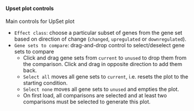 #### Upset plot controls

Main controls for UpSet plot

- `Effect class`: choose a particular subset of genes from the gene set based
  on direction of change (`changed`, `upregulated` or `downregulated`).
- `Gene sets to compare`: drag-and-drop control
  to select/deselect gene sets to compare
  - Click and drag gene sets from `current` to `unused` to drop them
    from the comparison. Click and drag in opposite direction to
    add them back.
  - `Select all` moves all gene sets to `current`, i.e. resets the plot
    to the starting condition.
  - `Select none` moves all gene sets to `unused` and empties the plot.
  - On first load, all comparisons are selected and at least two
    comparisons must be selected to generate this plot.

